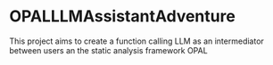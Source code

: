 # OPALLLMAssistantAdventure
This project aims to create a function calling LLM as an intermediator between users an the static analysis framework OPAL
